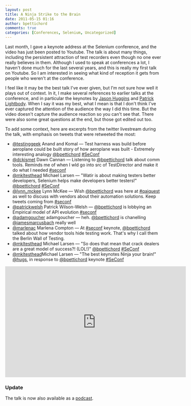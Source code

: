 ```yaml
---
layout: post
title: A Ninja Strike to the Brain
date: 2011-05-15 01:16
author: bpettichord
comments: true
categories: [Conferences, Selenium, Uncategorized]
---
```

Last month, I gave a keynote address at the Selenium conference, and the video has just been posted to Youtube. The talk is about many things, including the persistent attraction of test recorders even though no one ever really believes in them. Although I used to speak at conferences a lot, I haven't done much for the last several years, and this is really my first talk on Youtube. So I am interested in seeing what kind of reception it gets from people who weren't at the conference.

I feel like it may be the best talk I've ever given, but I'm not sure how well it plays out of context. In it, I make several references to earlier talks at the conference, and in particular the keynotes by <a href="http://youtu.be/opk49J0fQOs" target="_blank">Jason Huggins</a> and <a href="http://youtu.be/yb0m2xxWEg8" target="_blank">Patrick Lightbody</a>. When I say it was my best, what I mean is that I don't think I've ever captured the attention of the audience the way I did this time. But the video doesn't capture the audience reaction so you can't see that. There were also some great questions at the end, but those got edited out too.

To add some context, here are excerpts from the twitter livestream during the talk, with emphasis on tweets that were retweeted the most:
<ul>
	<li><a title="Anand and Komal" href="http://twitter.com/#%21/testinggeek">@testinggeek</a> Anand and Komal — Test harness was build before aeroplane could be built story of how aeroplane was built - Extremely interesting analogy <a href="http://twitter.com/bpettichord" rel="nofollow">@bpettichord</a> <a title="#SeConf" href="http://twitter.com/#%21/search?q=%23SeConf" rel="nofollow">#SeConf</a></li>
	<li><a title="Dawn Cannan" href="http://twitter.com/#%21/dckismet">@dckismet</a> Dawn Cannan — Listening to <a href="http://twitter.com/bpettichord" rel="nofollow">@bpettichord</a> talk about comm tools. Reminds me of when I wld go into src of TestDirector and make it do what I needed <a title="#seconf" href="http://twitter.com/#%21/search?q=%23seconf" rel="nofollow">#seconf</a></li>
	<li><a title="Michael Larsen" href="http://twitter.com/#%21/mkltesthead">@mkltesthead</a> Michael Larsen — "Watir is about making testers better developers, Selenium helps make developers better testers!" <a href="http://twitter.com/bpettichord" rel="nofollow">@bpettichord</a> <a title="#SeConf" href="http://twitter.com/#%21/search?q=%23SeConf" rel="nofollow">#SeConf</a></li>
	<li><a title="Lynn McKee" href="http://twitter.com/#%21/lynn_mckee">@lynn_mckee</a> Lynn McKee — Wish <a href="http://twitter.com/bpettichord" rel="nofollow">@bpettichord</a> was here at <a title="#qaiquest" href="http://twitter.com/#%21/search?q=%23qaiquest" rel="nofollow">#qaiquest</a> as well to discuss with vendors about their automation solutions. Keep tweets coming from <a title="#seconf" href="http://twitter.com/#%21/search?q=%23seconf" rel="nofollow">#seconf</a></li>
	<li><a title="Patrick Wilson-Welsh" href="http://twitter.com/#%21/patrickwelsh">@patrickwelsh</a> Patrick Wilson-Welsh — <a href="http://twitter.com/bpettichord" rel="nofollow">@bpettichord</a> is lobbying an Empirical model of API evolution <a title="#seconf" href="http://twitter.com/#%21/search?q=%23seconf" rel="nofollow">#seconf</a></li>
	<li><a title="adamgoucher" href="http://twitter.com/#%21/adamgoucher">@adamgoucher</a> adamgoucher — heh. <a href="http://twitter.com/bpettichord" rel="nofollow">@bpettichord</a> is chanelling <a href="http://twitter.com/jamesmarcusbach" rel="nofollow">@jamesmarcusbach</a> really well</li>
	<li><a title="Marlena Compton" href="http://twitter.com/#%21/marlenac">@marlenac</a> Marlena Compton — At <a title="#seconf" href="http://twitter.com/#%21/search?q=%23seconf" rel="nofollow">#seconf</a> keynote, <a href="http://twitter.com/bpettichord" rel="nofollow">@bpettichord</a> talked about how vendor tools hide testing work. That's why I call them the Berlin Wall of Testing.</li>
	<li><a title="Michael Larsen" href="http://twitter.com/#%21/mkltesthead">@mkltesthead</a> Michael Larsen — "So does that mean that crack dealers are a great model of success?! (LOL!)" <a href="http://twitter.com/bpettichord" rel="nofollow">@bpettichord</a> <a title="#SeConf" href="http://twitter.com/#%21/search?q=%23SeConf" rel="nofollow">#SeConf</a></li>
	<li><a title="Michael Larsen" href="http://twitter.com/#%21/mkltesthead">@mkltesthead</a>Michael Larsen — "The best keynotes Ninja your brain!" <a href="http://twitter.com/hugs" rel="nofollow">@hugs</a>, in response to <a href="http://twitter.com/bpettichord" rel="nofollow">@bpettichord</a> keynote <a title="#SeConf" href="http://twitter.com/#%21/search?q=%23SeConf" rel="nofollow">#SeConf</a></li>
</ul>
<iframe width="584" height="359" src="https://www.youtube.com/embed/s_CUPs6xAWw" frameborder="0" allowfullscreen></iframe>
<h3>Update</h3>
The talk is now also available as a <a href="http://watirpodcast.com/45-bret-pettichords-opening-keynote-at-selenium-conference-2011/" target="_blank">podcast</a>.
